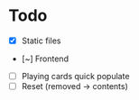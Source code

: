 # Todo

- [x] Static files
- [~] Frontend
- [ ] Playing cards quick populate
- [ ] Reset (removed -> contents)
